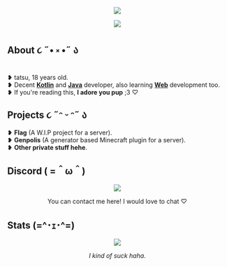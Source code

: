 <div align="center">

<img src="https://cdn.discordapp.com/attachments/744610800404267072/1121511574037860412/stalker.gif" /><br />

<p align=center>
 <img src="https://komarev.com/ghpvc/?username=tatsuwuki-X7&style=for-the-badge&logo=Streamlit&color=ffdcf7&logo=Bookmeter">
</p>

</div>

<h2>About ૮ ˶• ༝ •˶ ა</h2>
❥ tatsu, 18 years old.<br />
❥ Decent <a href="https://kotlinlang.org" target="_blank"><b>Kotlin</b></a> and <a href="https://www.java.com" target="_blank"><b>Java</b></a> developer, also learning <a href="https://en.wikipedia.org/wiki/Web_development" target="_blank"><b>Web</b></a> development too.<br />
❥ If you're reading this, <b>I adore you pup</b> ;3 ♡<br />

<h2>Projects ૮ ˶ᵔ ᵕ ᵔ˶ ა</h2>
❥ <b>Flag</b> (A W.I.P project for a server).<br />
❥ <b>Genpolis</b> (A generator based Minecraft plugin for a server).<br />
❥ <b>Other private stuff hehe</b>.<br />

<h2>Discord ( =＾ω＾)</h2>

<p align="center"><a href="https://discord.com/users/323071398551486467"><img align="center" src="https://lanyard-profile-readme.vercel.app/api/323071398551486467?bg=0d1117&idleMessage=Stop%20stalking%20me!%20>;3"></a></p>
<p align="center">You can contact me here! I would love to chat ♡</p>

<h2>Stats (=^･ｪ･^=)</h2>
<p align = center>
  <img src = "https://github-readme-streak-stats.herokuapp.com?user=tatsuwuki&theme=rose-pine&hide_border=true">
</p>
<p align="center"><i>I kind of suck haha</i>.</p>
